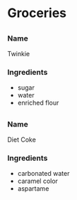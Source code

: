 # Groceries
##
### Name
Twinkie
### Ingredients
- sugar
- water
- enriched flour

##
### Name
Diet Coke
### Ingredients
- carbonated water
- caramel color
- aspartame
